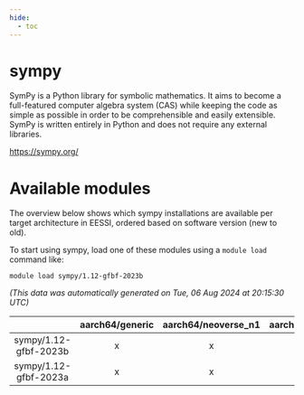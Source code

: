 ```yaml
---
hide:
  - toc
---
```


sympy
=====


SymPy is a Python library for symbolic mathematics. It aims to become a full-featured computer algebra system (CAS) while keeping the code as simple as possible in order to be comprehensible and easily extensible. SymPy is written entirely in Python and does not require any external libraries.

https://sympy.org/
# Available modules


The overview below shows which sympy installations are available per target architecture in EESSI, ordered based on software version (new to old).

To start using sympy, load one of these modules using a `module load` command like:

```shell
module load sympy/1.12-gfbf-2023b
```

*(This data was automatically generated on Tue, 06 Aug 2024 at 20:15:30 UTC)*  

| |aarch64/generic|aarch64/neoverse_n1|aarch64/neoverse_v1|x86_64/generic|x86_64/amd/zen2|x86_64/amd/zen3|x86_64/amd/zen4|x86_64/intel/haswell|x86_64/intel/skylake_avx512|
| :---: | :---: | :---: | :---: | :---: | :---: | :---: | :---: | :---: | :---: |
|sympy/1.12-gfbf-2023b|x|x|x|x|x|x|x|x|x|
|sympy/1.12-gfbf-2023a|x|x|x|x|x|x|-|x|x|
